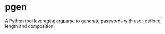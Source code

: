 # pgen
A Python tool leveraging ⁠argparse to generate passwords with user-defined length and composition. 

